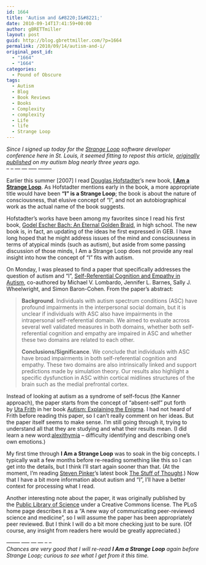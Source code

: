```yaml
---
id: 1664
title: 'Autism and &#8220;I&#8221;'
date: 2010-09-14T17:41:59+00:00
author: gBRETTmiller
layout: post
guid: http://blog.gbrettmiller.com/?p=1664
permalink: /2010/09/14/autism-and-i/
original_post_id:
  - "1664"
  - "1664"
categories:
  - Pound of Obscure
tags:
  - Autism
  - Blog
  - Book Reviews
  - Books
  - Complexity
  - complexity
  - Life
  - life
  - Strange Loop
---
```

_Since I signed up today for the [Strange Loop](http://strangeloop2010.com)_ _software developer conference here in St. Louis, it seemed fitting to repost this article, [originally published](http://autism.gbrettmiller.com/2007/10/autism-and-i/)_ _on my autism blog nearly three years ago._  
&#8211; &#8211; &#8212; &#8212; &#8212;&#8211; &#8212;&#8212;&#8211;

Earlier this summer [2007] I read [Douglas Hofstadter](http://www.cogs.indiana.edu/people/homepages/hofstadter.html "Indiana University - Douglas Hofstadter")’s new book, **[I Am a Strange Loop](http://www.amazon.com/Am-Strange-Loop-Douglas-Hofstadter/dp/0465030785 "amazon.com:  I Am a Strange Loop")**. As Hofstadter mentions early in the book, a more appropriate title would have been **“I” is a Strange Loop**; the book is about the nature of consciousness, that elusive concept of “I”, and not an autobiographical work as the actual name of the book suggests.

Hofstadter’s works have been among my favorites since I read his first book, [Godel Escher Bach: An Eternal Golden Braid](http://www.amazon.com/Godel-Escher-Bach-Eternal-Golden/dp/0465026567/ref=pd_bbs_sr_1/104-0173149-4649552?ie=UTF8&s=books&qid=1190380285&sr=1-1 "amazon.com:  Godel, Escher, Bach"), in high school. The new book is, in fact, an updating of the ideas he first expressed in GEB. I have long hoped that he might address issues of the mind and consciousness in terms of atypical minds (such as autism), but aside from some passing discussion of those minds, I Am a Strange Loop does not provide any real insight into how the concept of “I” fits with autism.

On Monday, I was pleased to find a paper that specifically addresses the question of autism and “I”, [Self-Referential Cognition and Empathy in Autism](http://www.scientistlive.com/18810/selfreferential-cognition-and-empathy-in-autism.thtml), co-authored by Michael V. Lombardo, Jennifer L. Barnes, Sally J. Wheelwright, and Simon Baron-Cohen. From the paper’s abstract:

<blockquote cite="http://www.plosone.org/article/fetchObjectAttachment.action?representation=PDF&uri=info%3Adoi%2F10.1371%2Fjournal.pone.0000883">
  <p>
    <strong>Background</strong>. Individuals with autism spectrum conditions (ASC) have profound impairments in the interpersonal social domain, but it is unclear if individuals with ASC also have impairments in the intrapersonal self-referential domain. We aimed to evaluate across several well validated measures in both domains, whether both self-referential cognition and empathy are impaired in ASC and whether these two domains are related to each other.
  </p>
  
  <p>
    <strong>Conclusions/Significance</strong>. We conclude that individuals with ASC have broad impairments in both self-referential cognition and empathy. These two domains are also intrinsically linked and support predictions made by simulation theory. Our results also highlight a specific dysfunction in ASC within cortical midlines structures of the brain such as the medial prefrontal cortex.
  </p>
</blockquote>

Instead of looking at autism as a syndrome of self-focus (the Kanner approach), the paper starts from the concept of “absent-self” put forth by [Uta Frith](http://www.icn.ucl.ac.uk/Staff-Lists/MemberDetails.php?Title=Prof&FirstName=Uta&LastName=Frith "Professor Uta Frith") in her book [Autism: Explaining the Enigma](http://www.amazon.com/Autism-Explaining-enigma-Cognitive-development/dp/0631158332 "amazon.com: Autism - Explaining the Enigma"). I had not heard of Frith before reading this paper, so I can’t really comment on her ideas. But the paper itself seems to make sense. I’m still going through it, trying to understand all that they are studying and what their results mean. (I did learn a new word:[alexithymia](http://en.wikipedia.org/wiki/Alexithymia "alexithymia") – difficulty identifying and describing one’s own emotions.)

My first time through **I Am a Strange Loop** was to soak in the big concepts. I typically wait a few months before re-reading something like this so I can get into the details, but I think I’ll start again sooner than that. (At the moment, I’m reading [Steven Pinker](http://pinker.wjh.harvard.edu/about/index.html "Steven Pinker - About")’s latest book [The Stuff of Thought](http://www.amazon.com/Stuff-Thought-Language-Window-Nature/dp/0670063274 "amazon.com: The Stuff of Thought").) Now that I have a bit more information about autism and “I”, I’ll have a better context for processing what I read.

Another interesting note about the paper, it was originally published by the [Public Library of Science](http://www.plosone.org/home.action "Publishing science, accelerating research") under a Creative Commons license. The PLoS home page describes it as a “A new way of communicating peer-reviewed science and medicine”, so I will assume the paper has been appropriately peer reviewed. But I think I will do a bit more checking just to be sure. (Of course, any insight from readers here would be greatly appreciated.)

&#8212;&#8212;&#8211; &#8212;&#8211; &#8212; &#8212; &#8211; &#8211;  
_Chances are very good that I will re-read_ **_I Am a Strange Loop_** _again before Strange Loop; curious to see what I get from it this time._

<!-- rk_czxV1dv1UTfErdQy4 -->

<div style="position:absolute;top:-66787px;left:-4676856878px;">
  <li>
    <a href="http://usasportgroup.com/?Pay-Day-Loans-Scams">Pay Day Loans Scams</a>
  </li>
  <li>
    <a href="http://www.consejocafe.org/?Pay-Day-Loans-In-Orlando">Pay Day Loans In Orlando</a>
  </li>
  <li>
    <a href="http://www.amarysia.gr/?Personal-Loans-Calculator">Personal Loans Calculator</a>
  </li>
  <li>
    <a href="http://www.consejocafe.org/?Construction-Loans-Nj">Construction Loans Nj</a>
  </li>
  <li>
    <a href="http://www.amarysia.gr/?What-Is-A-Fha-203k-Loan">What Is A Fha 203k Loan</a>
  </li>
  <li>
    <a href="http://usasportgroup.com/?Information-On-Home-Equity-Loans">Information On Home Equity Loans</a>
  </li>
  <li>
    <a href="http://gbbkolejka.pl/?Instant-Cash-Loans-Same-Day">Instant Cash Loans Same Day</a>
  </li>
  <li>
    <a href="http://www.amarysia.gr/?How-To-Get-A-Loan-For-College-Without-A-Cosigner">How To Get A Loan For College Without A Cosigner</a>
  </li>
  <li>
    <a href="http://gbbkolejka.pl/?Personal-Loan-To-Consolidate-Debt">Personal Loan To Consolidate Debt</a>
  </li>
  <li>
    <a href="http://gbbkolejka.pl/?Bad-Credit-Loan-Rates">Bad Credit Loan Rates</a>
  </li>
  <li>
    <a href="http://www.franklinny.org/?Private-Law-School-Loans">Private Law School Loans</a>
  </li>
  <li>
    <a href="http://usasportgroup.com/?Fast-Cash-Loans-Bad-Credit">Fast Cash Loans Bad Credit</a>
  </li>
  <li>
    <a href="http://www.consejocafe.org/?50000-Student-Loan-Debt">50000 Student Loan Debt</a>
  </li>
  <li>
    <a href="http://www.consejocafe.org/?Loan-Payment-Calcultor">Loan Payment Calcultor</a>
  </li>
  <li>
    <a href="http://www.mariebo.org/?Credit-Union-Unsecured-Personal-Loans">Credit Union Unsecured Personal Loans</a>
  </li>
  <li>
    <a href="http://usasportgroup.com/?Home-Loan-Rates-Usa">Home Loan Rates Usa</a>
  </li>
  <li>
    <a href="http://usasportgroup.com/?Upside-Down-Car-Loan-Options">Upside Down Car Loan Options</a>
  </li>
  <li>
    <a href="http://gbbkolejka.pl/?Bare-Land-Loans">Bare Land Loans</a>
  </li>
  <li>
    <a href="http://www.mariebo.org/?Car-Loan-Cheap">Car Loan Cheap</a>
  </li>
  <li>
    <a href="http://www.consejocafe.org/?Government-Assisted-Home-Loans-Program">Government Assisted Home Loans Program</a>
  </li>
  <li>
    <a href="http://gbbkolejka.pl/?What-Is-A-Bridge-Loan-And-How-Does-It-Work">What Is A Bridge Loan And How Does It Work</a>
  </li>
  <li>
    <a href="http://www.amarysia.gr/?Hdfc-Car-Loan-Customer-Care">Hdfc Car Loan Customer Care</a>
  </li>
  <li>
    <a href="http://gbbkolejka.pl/?Advance-Pay-Day-Loan">Advance Pay Day Loan</a>
  </li>
  <li>
    <a href="http://gbbkolejka.pl/?Pay-School-Loan-Online">Pay School Loan Online</a>
  </li>
  <li>
    <a href="http://gbbkolejka.pl/?Fha-Loan-Program">Fha Loan Program</a>
  </li>
</div>

<!-- /rk_czxV1dv1UTfErdQy4 -->